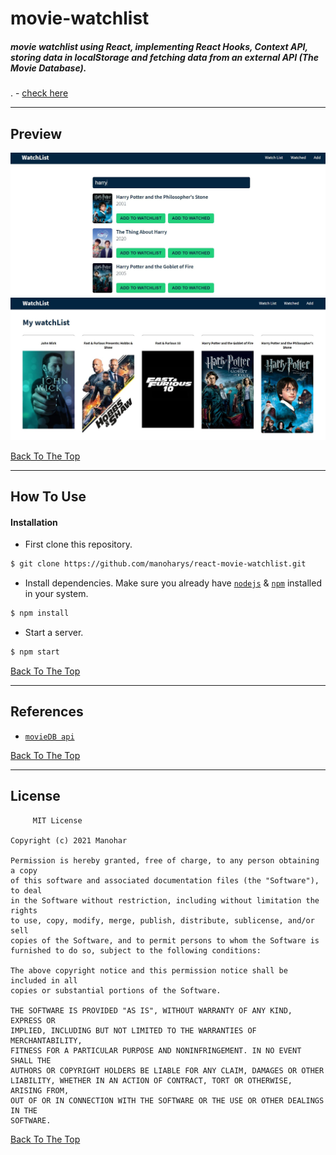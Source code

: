 # movie-watchlist
##### movie watchlist using React, implementing React Hooks, Context API, storing data in localStorage and fetching data from an external API (The Movie Database).
. - <a href='https://facetime-99.herokuapp.com/'> check here </a>
  
---


## Preview
<img src = 'https://github.com/manoharys/react-movie-watchlist/blob/master/Capture1.JPG'>
<img src = 'https://github.com/manoharys/react-movie-watchlist/blob/master/Capture2.JPG'>

[Back To The Top](#movie-watchlist)

---

## How To Use

#### Installation

- First clone this repository.
```bash
$ git clone https://github.com/manoharys/react-movie-watchlist.git
```

- Install dependencies. Make sure you already have [`nodejs`](https://nodejs.org/en/) & [`npm`](https://www.npmjs.com/) installed in your system.
```bash
$ npm install 
```

- Start a server.
```bash
$ npm start
```

[Back To The Top](#movie-watchlist)
 
---

## References
 
-  [`movieDB api`](https://www.themoviedb.org/)

[Back To The Top](#facetime)

---

## License
         MIT License

    Copyright (c) 2021 Manohar

    Permission is hereby granted, free of charge, to any person obtaining a copy
    of this software and associated documentation files (the "Software"), to deal
    in the Software without restriction, including without limitation the rights
    to use, copy, modify, merge, publish, distribute, sublicense, and/or sell
    copies of the Software, and to permit persons to whom the Software is
    furnished to do so, subject to the following conditions:

    The above copyright notice and this permission notice shall be included in all
    copies or substantial portions of the Software.

    THE SOFTWARE IS PROVIDED "AS IS", WITHOUT WARRANTY OF ANY KIND, EXPRESS OR
    IMPLIED, INCLUDING BUT NOT LIMITED TO THE WARRANTIES OF MERCHANTABILITY,
    FITNESS FOR A PARTICULAR PURPOSE AND NONINFRINGEMENT. IN NO EVENT SHALL THE
    AUTHORS OR COPYRIGHT HOLDERS BE LIABLE FOR ANY CLAIM, DAMAGES OR OTHER
    LIABILITY, WHETHER IN AN ACTION OF CONTRACT, TORT OR OTHERWISE, ARISING FROM,
    OUT OF OR IN CONNECTION WITH THE SOFTWARE OR THE USE OR OTHER DEALINGS IN THE
    SOFTWARE.

[Back To The Top](#facetime)
